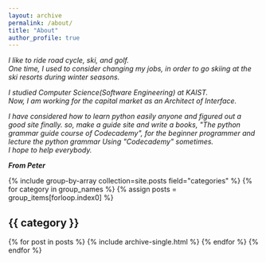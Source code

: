 ```yaml
---
layout: archive
permalink: /about/
title: "About"
author_profile: true
---
```


*I like to ride road cycle, ski, and golf.*   
*One time, I used to consider changing my jobs, in order to go skiing at the ski resorts during winter seasons.*    

*I studied Computer Science(Software Engineering) at KAIST.*      
*Now, I am working for the capital market as an Architect of Interface.*     


*I have considered how to learn python easily anyone and figured out a good site finally. so, make a guide site and write a books, "The python grammar guide course of Codecademy", for the beginner programmer and lecture the python grammar Using "Codecademy" sometimes.*    
*I hope to help everybody.*



***From Peter***

{% include group-by-array collection=site.posts field="categories" %}
{% for category in group_names %}
  {% assign posts = group_items[forloop.index0] %}
  <h2 id="{{ category | slugify }}" class="archive__subtitle">{{ category }}</h2>
  {% for post in posts %}
    {% include archive-single.html %}
  {% endfor %}
{% endfor %}
